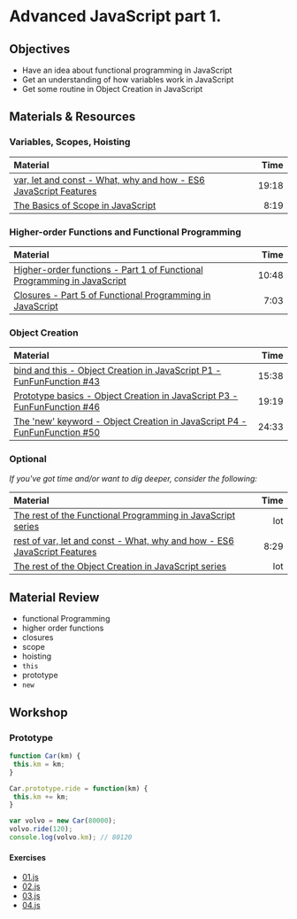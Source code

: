 # Advanced JavaScript part 1.

## Objectives
 - Have an idea about functional programming in JavaScript
 - Get an understanding of how variables work in JavaScript
 - Get some routine in Object Creation in JavaScript

## Materials & Resources

### Variables, Scopes, Hoisting
| Material | Time |
|:---------|-----:|
| [var, let and const - What, why and how - ES6 JavaScript Features](https://www.youtube.com/watch?v=sjyJBL5fkp8) | 19:18 |
| [The Basics of Scope in JavaScript](https://www.youtube.com/watch?v=ZoFlcv2ByBo) | 8:19 |

### Higher-order Functions and Functional Programming
| Material | Time |
|:---------|-----:|
| [Higher-order functions - Part 1 of Functional Programming in JavaScript](https://www.youtube.com/watch?v=BMUiFMZr7vk) | 10:48 |
| [Closures - Part 5 of Functional Programming in JavaScript](https://www.youtube.com/watch?v=CQqwU2Ixu-U) | 7:03 |


### Object Creation
| Material | Time |
|:---------|-----:|
| [bind and this - Object Creation in JavaScript P1 - FunFunFunction #43](https://www.youtube.com/watch?v=GhbhD1HR5vk) | 15:38 |
| [Prototype basics - Object Creation in JavaScript P3 - FunFunFunction #46](https://www.youtube.com/watch?v=YkoelSTUy7A) | 19:19 |
| [The 'new' keyword - Object Creation in JavaScript P4 - FunFunFunction #50](https://www.youtube.com/watch?v=Y3zzCY62NYc) | 24:33 |


### Optional
*If you've got time and/or want to dig deeper, consider the following:*

| Material | Time |
|:---------|-----:|
| [The rest of the Functional Programming in JavaScript series](https://www.youtube.com/playlist?list=PL0zVEGEvSaeEd9hlmCXrk5yUyqUag-n84) | lot |
| [rest of var, let and const - What, why and how - ES6 JavaScript Features](https://www.youtube.com/watch?v=sjyJBL5fkp8) | 8:29 |
| [The rest of the Object Creation in JavaScript series](https://www.youtube.com/playlist?list=PL0zVEGEvSaeHBZFy6Q8731rcwk0Gtuxub) | lot |


## Material Review
 - functional Programming
 - higher order functions
 - closures
 - scope
 - hoisting
 - `this`
 - prototype
 - `new`

## Workshop

### Prototype
```javascript
function Car(km) {
 this.km = km;
}

Car.prototype.ride = function(km) {
 this.km += km;
}

var volvo = new Car(80000);
volvo.ride(120);
console.log(volvo.km); // 80120
```

#### Exercises
- [01.js](workshop/01.js)
- [02.js](workshop/02.js)
- [03.js](workshop/03.js)
- [04.js](workshop/04.js)
